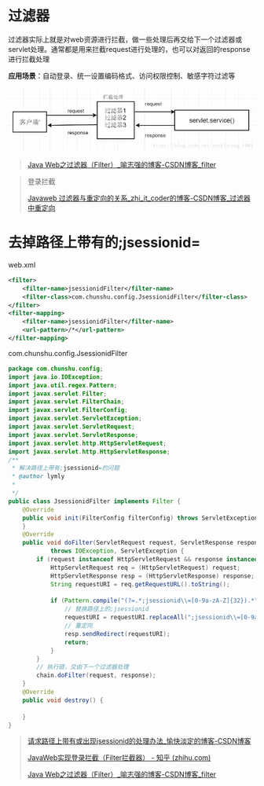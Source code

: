 # 过滤器

过滤器实际上就是对web资源进行拦截，做一些处理后再交给下一个过滤器或servlet处理。通常都是用来拦截request进行处理的，也可以对返回的response进行拦截处理

**应用场景**：自动登录、统一设置编码格式、访问权限控制、敏感字符过滤等

![过滤器主要流程](过滤器1.png)

> [Java Web之过滤器（Filter）_喻志强的博客-CSDN博客_filter](https://blog.csdn.net/yuzhiqiang_1993/article/details/81288912)

> 登录拦截
>
> [Javaweb 过滤器与重定向的关系_zhi_it_coder的博客-CSDN博客_过滤器中重定向](https://blog.csdn.net/zhi_it_coder/article/details/109013535)

# 去掉路径上带有的;jsessionid=

web.xml

```xml
<filter>
    <filter-name>jsessionidFilter</filter-name>
    <filter-class>com.chunshu.config.JsessionidFilter</filter-class>
</filter>
<filter-mapping>
    <filter-name>jsessionidFilter</filter-name>
    <url-pattern>/*</url-pattern>
</filter-mapping>
```

com.chunshu.config.JsessionidFilter

```java
package com.chunshu.config;
import java.io.IOException;
import java.util.regex.Pattern;
import javax.servlet.Filter;
import javax.servlet.FilterChain;
import javax.servlet.FilterConfig;
import javax.servlet.ServletException;
import javax.servlet.ServletRequest;
import javax.servlet.ServletResponse;
import javax.servlet.http.HttpServletRequest;
import javax.servlet.http.HttpServletResponse;
/**
 * 解决路径上带有;jsessionid=的问题
 * @author lymly
 *
 */
public class JsessionidFilter implements Filter {
	@Override
	public void init(FilterConfig filterConfig) throws ServletException {
	}
	@Override
	public void doFilter(ServletRequest request, ServletResponse response, FilterChain chain)
			throws IOException, ServletException {
		if (request instanceof HttpServletRequest && response instanceof HttpServletResponse) {
			HttpServletRequest req = (HttpServletRequest) request;
			HttpServletResponse resp = (HttpServletResponse) response;
			String requestURI = req.getRequestURL().toString();
			
			if (Pattern.compile("(?=.*;jsessionid\\=[0-9a-zA-Z]{32}).*").matcher(requestURI).matches()) {
				// 替换路径上的;jsessionid
				requestURI = requestURI.replaceAll(";jsessionid\\=[0-9a-zA-Z]{32}", "");
				// 重定向
				resp.sendRedirect(requestURI);
				return;
			}
		}
        // 执行链，交由下一个过滤器处理
		chain.doFilter(request, response);
	}
	@Override
	public void destroy() {
		
	}
}
```

> [请求路径上带有或出现jsessionid的处理办法_愉快淡定的博客-CSDN博客](https://blog.csdn.net/qq_39727959/article/details/106350249)
>
> [JavaWeb实现登录拦截（Filter拦截器） - 知乎 (zhihu.com)](https://zhuanlan.zhihu.com/p/362739408)
>
> [Java Web之过滤器（Filter）_喻志强的博客-CSDN博客_filter](https://blog.csdn.net/yuzhiqiang_1993/article/details/81288912)